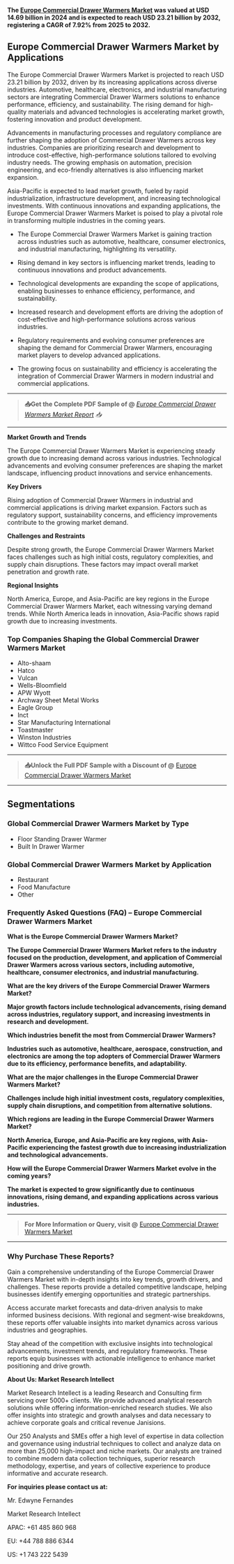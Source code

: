 <p><strong>The <a href="https://www.marketresearchintellect.com/download-sample/?rid=597897&amp;utm_source=Pulse-April-Europe&amp;utm_medium=852">Europe Commercial Drawer Warmers Market</a> was valued at USD 14.69 billion in 2024 and is expected to reach USD 23.21 billion by 2032, registering a CAGR of 7.92% from 2025 to 2032.</strong></p><h2>Europe Commercial Drawer Warmers Market by Applications&nbsp;</h2><p><p>The Europe Commercial Drawer Warmers Market is projected to reach USD 23.21 billion by 2032, driven by its increasing applications across diverse industries. Automotive, healthcare, electronics, and industrial manufacturing sectors are integrating Commercial Drawer Warmers solutions to enhance performance, efficiency, and sustainability. The rising demand for high-quality materials and advanced technologies is accelerating market growth, fostering innovation and product development.</p><p>Advancements in manufacturing processes and regulatory compliance are further shaping the adoption of Commercial Drawer Warmers across key industries. Companies are prioritizing research and development to introduce cost-effective, high-performance solutions tailored to evolving industry needs. The growing emphasis on automation, precision engineering, and eco-friendly alternatives is also influencing market expansion.</p><p>Asia-Pacific is expected to lead market growth, fueled by rapid industrialization, infrastructure development, and increasing technological investments. With continuous innovations and expanding applications, the Europe Commercial Drawer Warmers Market is poised to play a pivotal role in transforming multiple industries in the coming years.</p></p><ul><li><p>The Europe Commercial Drawer Warmers Market is gaining traction across industries such as automotive, healthcare, consumer electronics, and industrial manufacturing, highlighting its versatility.</p></li><li><p>Rising demand in key sectors is influencing market trends, leading to continuous innovations and product advancements.</p></li><li><p>Technological developments are expanding the scope of applications, enabling businesses to enhance efficiency, performance, and sustainability.</p></li><li><p>Increased research and development efforts are driving the adoption of cost-effective and high-performance solutions across various industries.</p></li><li><p>Regulatory requirements and evolving consumer preferences are shaping the demand for Commercial Drawer Warmers, encouraging market players to develop advanced applications.</p></li><li><p>The growing focus on sustainability and efficiency is accelerating the integration of Commercial Drawer Warmers in modern industrial and commercial applications.</p></li></ul><hr /><blockquote><p><strong><span class="font-[700]">📥Get the Complete PDF Sample of @ </span></strong><em><span class="font-[700]"><a href="https://www.marketresearchintellect.com/download-sample/?rid=597897&amp;utm_source=Pulse-April-Europe&amp;utm_medium=852" target="_blank" data-tracking-control-name="article-ssr-frontend-pulse_little-text-block" data-tracking-will-navigate="" data-test-link="">Europe Commercial Drawer Warmers Market Report</a>&nbsp;📥</span></em></p></blockquote><hr /><p class="" data-start="77" data-end="360"><strong data-start="77" data-end="105">Market Growth and Trends</strong></p><p class="" data-start="77" data-end="360">The Europe Commercial Drawer Warmers Market is experiencing steady growth due to increasing demand across various industries. Technological advancements and evolving consumer preferences are shaping the market landscape, influencing product innovations and service enhancements.</p><p class="" data-start="362" data-end="606"><strong data-start="362" data-end="377">Key Drivers</strong></p><p class="" data-start="362" data-end="606">Rising adoption of Commercial Drawer Warmers in industrial and commercial applications is driving market expansion. Factors such as regulatory support, sustainability concerns, and efficiency improvements contribute to the growing market demand.</p><p class="" data-start="608" data-end="849"><strong data-start="608" data-end="637">Challenges and Restraints</strong></p><p class="" data-start="608" data-end="849">Despite strong growth, the Europe Commercial Drawer Warmers Market faces challenges such as high initial costs, regulatory complexities, and supply chain disruptions. These factors may impact overall market penetration and growth rate.</p><p class="" data-start="851" data-end="1095"><strong data-start="851" data-end="872">Regional Insights</strong></p><p class="" data-start="851" data-end="1095">North America, Europe, and Asia-Pacific are key regions in the Europe Commercial Drawer Warmers Market, each witnessing varying demand trends. While North America leads in innovation, Asia-Pacific shows rapid growth due to increasing investments.</p><p><h3>Top Companies Shaping the Global Commercial Drawer Warmers Market </h3><ul><li>Alto-shaam</li><li>Hatco</li><li>Vulcan</li><li>Wells-Bloomfield</li><li>APW Wyott</li><li>Archway Sheet Metal Works</li><li>Eagle Group</li><li>Inct</li><li>Star Manufacturing International</li><li>Toastmaster</li><li>Winston Industries</li><li>Wittco Food Service Equipment</li></ul></p><hr /><blockquote><p><strong>📥Unlock the Full PDF Sample with a Discount of @</strong> <a href="https://www.marketresearchintellect.com/ask-for-discount/?rid=597897&amp;utm_source=Pulse-April-Europe&amp;utm_medium=852">Europe Commercial Drawer Warmers Market</a></p></blockquote><hr /><p><h2>Segmentations</h2><h3>Global Commercial Drawer Warmers Market by Type</h3><ul><li>Floor Standing Drawer Warmer</li><li>Built In Drawer Warmer</li></ul><h3>Global Commercial Drawer Warmers Market by Application</h3><ul><li>Restaurant</li><li>Food Manufacture</li><li>Other</li></ul></p><h3><strong>Frequently Asked Questions (FAQ) &ndash; Europe Commercial Drawer Warmers Market</strong></h3><p><strong>What is the Europe Commercial Drawer Warmers Market?</strong></p><p><strong>The Europe Commercial Drawer Warmers Market refers to the industry focused on the production, development, and application of Commercial Drawer Warmers across various sectors, including automotive, healthcare, consumer electronics, and industrial manufacturing.</strong></p><p><strong>What are the key drivers of the Europe Commercial Drawer Warmers Market?</strong></p><p><strong>Major growth factors include technological advancements, rising demand across industries, regulatory support, and increasing investments in research and development.</strong></p><p><strong>Which industries benefit the most from Commercial Drawer Warmers?</strong></p><p><strong>Industries such as automotive, healthcare, aerospace, construction, and electronics are among the top adopters of Commercial Drawer Warmers due to its efficiency, performance benefits, and adaptability.</strong></p><p><strong>What are the major challenges in the Europe Commercial Drawer Warmers Market?</strong></p><p><strong>Challenges include high initial investment costs, regulatory complexities, supply chain disruptions, and competition from alternative solutions.</strong></p><p><strong>Which regions are leading in the Europe Commercial Drawer Warmers Market?</strong></p><p><strong>North America, Europe, and Asia-Pacific are key regions, with Asia-Pacific experiencing the fastest growth due to increasing industrialization and technological advancements.</strong></p><p><strong>How will the Europe Commercial Drawer Warmers Market evolve in the coming years?</strong></p><p><strong>The market is expected to grow significantly due to continuous innovations, rising demand, and expanding applications across various industries.</strong></p><hr /><blockquote><p><span class="font-[700]"><strong>For More Information or Query, visit&nbsp;@</strong>&nbsp;</span><span class="font-[700]"><a href="https://www.marketresearchintellect.com/product/global-commercial-drawer-warmers-market-size-forecast/?utm_source=Linkedin&utm_medium=852" target="_blank" data-tracking-control-name="article-ssr-frontend-pulse_little-text-block" data-tracking-will-navigate="" data-test-link="">Europe Commercial Drawer Warmers Market</a></span></p></blockquote><hr /><h3><strong data-start="0" data-end="31">Why Purchase These Reports?</strong></h3><p class="" data-start="35" data-end="297">Gain a comprehensive understanding of the Europe Commercial Drawer Warmers Market with in-depth insights into key trends, growth drivers, and challenges. These reports provide a detailed competitive landscape, helping businesses identify emerging opportunities and strategic partnerships.</p><p class="" data-start="299" data-end="540">Access accurate market forecasts and data-driven analysis to make informed business decisions. With regional and segment-wise breakdowns, these reports offer valuable insights into market dynamics across various industries and geographies.</p><p class="" data-start="542" data-end="784">Stay ahead of the competition with exclusive insights into technological advancements, investment trends, and regulatory frameworks. These reports equip businesses with actionable intelligence to enhance market positioning and drive growth.</p><p><strong><span class="font-[700]">About Us: Market Research Intellect</span></strong></p><p><span class="">Market Research Intellect is a leading Research and Consulting firm servicing over 5000+ clients. We provide advanced analytical research solutions while offering information-enriched research studies.&nbsp;</span>We also offer insights into strategic and growth analyses and data necessary to achieve corporate goals and critical revenue Janisions.</p><p><span class="">Our 250 Analysts and SMEs offer a high level of expertise in data collection and governance using industrial techniques to collect and analyze data on more than 25,000 high-impact and niche markets. Our analysts are trained to combine modern data collection techniques, superior research methodology, expertise, and years of collective experience to produce informative and accurate research.</span></p><p><strong>For inquiries please contact us at:</strong></p><p>Mr. Edwyne Fernandes</p><p>Market Research Intellect</p><p>APAC: +61 485 860 968</p><p>EU: +44 788 886 6344</p><p>US: +1 743 222 5439</p>
